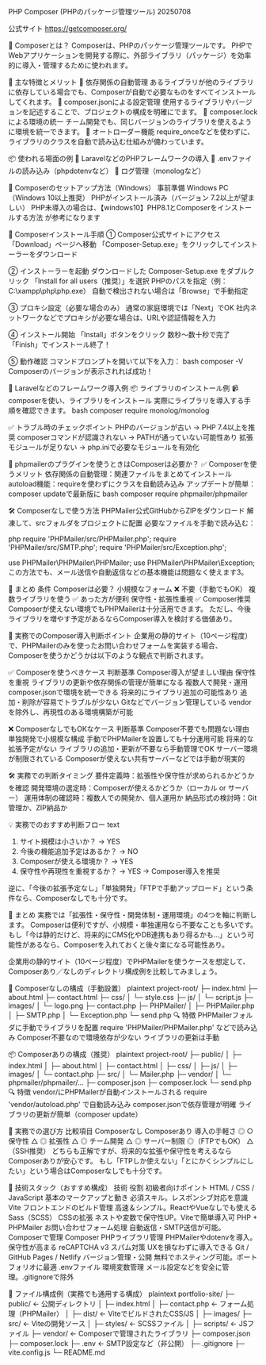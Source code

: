 PHP Composer (PHPのパッケージ管理ツール) 20250708

公式サイト
https://getcomposer.org/

🎼 Composerとは？
Composerは、PHPのパッケージ管理ツールです。
PHPでWebアプリケーションを開発する際に、外部ライブラリ（パッケージ）を効率的に導入・管理するために使われます。

🔧 主な特徴とメリット
🔵 依存関係の自動管理 あるライブラリが他のライブラリに依存している場合でも、Composerが自動で必要なものをすべてインストールしてくれます。
🔵 composer.jsonによる設定管理 使用するライブラリやバージョンを記述することで、プロジェクトの構成を明確にでます。
🔵 composer.lockによる環境の統一 チーム開発でも、同じバージョンのライブラリを使えるように環境を統一できます。
🔵 オートローダー機能 require_onceなどを使わずに、ライブラリのクラスを自動で読み込む仕組みが備わっています。

📦 使われる場面の例
🔵 LaravelなどのPHPフレームワークの導入
🔵 .envファイルの読み込み（phpdotenvなど）
🔵 ログ管理（monologなど）

🎼 Composerのセットアップ方法（Windows）
事前準備
Windows PC（Windows 10以上推奨）
PHPがインストール済み（バージョン 7.2以上が望ましい）
PHP未導入の場合は、【windows10】PHP8.1とComposerをインストールする方法 が参考になります

🔵 Composerインストール手順
① Composer公式サイトにアクセス
「Download」ページへ移動
「Composer-Setup.exe」をクリックしてインストーラーをダウンロード

② インストーラーを起動
ダウンロードした Composer-Setup.exe をダブルクリック
「Install for all users（推奨）」を選択
PHPのパスを指定（例：C:\xampp\php\php.exe）
自動で検出されない場合は「Browse」で手動指定

③ プロキシ設定（必要な場合のみ）
通常の家庭環境では「Next」でOK
社内ネットワークなどでプロキシが必要な場合は、URLや認証情報を入力

④ インストール開始
「Install」ボタンをクリック
数秒〜数十秒で完了
「Finish」でインストール終了！

⑤ 動作確認
コマンドプロンプトを開いて以下を入力：
bash
composer -V
Composerのバージョンが表示されれば成功！

🧪 Laravelなどのフレームワーク導入例
📦 ライブラリのインストール例
📹 composerを使い、ライブラリをインストール 実際にライブラリを導入する手順を確認できます。
bash
composer require monolog/monolog

✅ トラブル時のチェックポイント
PHPのバージョンが古い → PHP 7.4以上を推奨
composerコマンドが認識されない → PATHが通っていない可能性あり
拡張モジュールが足りない → php.iniで必要なモジュールを有効化


🔵 phpmailerのプラグインを使うときはComposerは必要か？
✅ Composerを使うメリット
依存関係の自動管理：関連ファイルをまとめてインストール
autoload機能：requireを使わずにクラスを自動読み込み
アップデートが簡単：composer updateで最新版に
bash
composer require phpmailer/phpmailer

🛠️ Composerなしで使う方法
PHPMailer公式GitHubからZIPをダウンロード
解凍して、srcフォルダをプロジェクトに配置
必要なファイルを手動で読み込む：

php
require 'PHPMailer/src/PHPMailer.php';
require 'PHPMailer/src/SMTP.php';
require 'PHPMailer/src/Exception.php';

use PHPMailer\PHPMailer\PHPMailer;
use PHPMailer\PHPMailer\Exception;
この方法でも、メール送信や自動返信などの基本機能は問題なく使えます3。

📌 まとめ
条件	               Composerは必要？
小規模なフォーム	    ❌ 不要（手動でもOK）
複数ライブラリを使う	✅ あった方が便利
保守性・拡張性重視	    ✅ Composer推奨
Composerが使えない環境でもPHPMailerは十分活用できます。 
ただし、今後ライブラリを増やす予定があるならComposer導入を検討する価値あり。


🧠 実務でのComposer導入判断ポイント
企業用の静的サイト（10ページ程度）で、PHPMailerのみを使ったお問い合わせフォームを実装する場合、
Composerを使うかどうかは以下のような観点で判断されます。

✅ Composerを使うべきケース
判断基準	                          Composer導入が望ましい理由
保守性を重視	                      ライブラリの更新や依存関係の管理が簡単になる
複数人で開発・運用	                   composer.jsonで環境を統一できる
将来的にライブラリ追加の可能性あり	    追加・削除が容易でトラブルが少ない
Gitなどでバージョン管理している	        vendorを除外し、再現性のある環境構築が可能

❌ ComposerなしでもOKなケース
判断基準	                   Composer不要でも問題ない理由
単独開発で小規模な構成	        手動でPHPMailerを設置しても十分運用可能
将来的な拡張予定がない	        ライブラリの追加・更新が不要なら手動管理でOK
サーバー環境が制限されている	 Composerが使えない共有サーバーなどでは手動が現実的

🛠️ 実務での判断タイミング
要件定義時：拡張性や保守性が求められるかどうかを確認
開発環境の選定時：Composerが使えるかどうか（ローカル or サーバー）
運用体制の確認時：複数人での開発か、個人運用か
納品形式の検討時：Git管理か、ZIP納品か

💡 実務でのおすすめ判断フロー
text
1. サイト規模は小さいか？ → YES
2. 今後の機能追加予定はあるか？ → NO
3. Composerが使える環境か？ → YES
4. 保守性や再現性を重視するか？ → YES
→ Composer導入を推奨

逆に、「今後の拡張予定なし」「単独開発」「FTPで手動アップロード」という条件なら、Composerなしでも十分です。

📌 まとめ
実務では「拡張性・保守性・開発体制・運用環境」の4つを軸に判断します。
Composerは便利ですが、小規模・単独運用なら不要なことも多いです。
もし「今は静的だけど、将来的にCMS化やDB連携もあり得るかも…」という可能性があるなら、Composerを入れておくと後々楽になる可能性あり。

企業用の静的サイト（10ページ程度）でPHPMailerを使うケースを想定して、Composerあり／なしのディレクトリ構成例を比較してみましょう。

📁 Composerなしの構成（手動設置）
plaintext
project-root/
├─ index.html
├─ about.html
├─ contact.html
├─ css/
│  └─ style.css
├─ js/
│  └─ script.js
├─ images/
│  └─ logo.png
├─ contact.php
├─ PHPMailer/
│  ├─ PHPMailer.php
│  ├─ SMTP.php
│  └─ Exception.php
└─ send.php
🔍 特徴
PHPMailerフォルダに手動でライブラリを配置
require 'PHPMailer/PHPMailer.php' などで読み込み
Composer不要なので環境依存が少ない
ライブラリの更新は手動

📦 Composerありの構成（推奨）
plaintext
project-root/
├─ public/
│  ├─ index.html
│  ├─ about.html
│  ├─ contact.html
│  ├─ css/
│  ├─ js/
│  ├─ images/
│  └─ contact.php
├─ src/
│  └─ Mailer.php
├─ vendor/
│  └─ phpmailer/phpmailer/...
├─ composer.json
├─ composer.lock
└─ send.php
🔍 特徴
vendor/にPHPMailerが自動インストールされる
require 'vendor/autoload.php' で自動読み込み
composer.jsonで依存管理が明確
ライブラリの更新が簡単（composer update）

🧠 実務での選び方
比較項目	    Composerなし	Composerあり
導入の手軽さ	    ◎	            ○
保守性	            △	            ◎
拡張性	            △	            ◎
チーム開発	        △	            ◎
サーバー制限	◎（FTPでもOK）	△（SSH推奨）
どちらも正解ですが、将来的な拡張や保守性を考えるならComposerありが安心です。 
もし「FTPしか使えない」「とにかくシンプルにしたい」という場合はComposerなしでも十分です。


🧰 技術スタック（おすすめ構成）
技術	役割	初級者向けポイント
HTML / CSS / JavaScript	        基本のマークアップと動き	        必須スキル。レスポンシブ対応を意識
Vite	                        フロントエンドのビルド管理	        高速＆シンプル。ReactやVueなしでも使える
Sass（SCSS）	                CSSの拡張	                       ネストや変数で保守性UP。Viteで簡単導入可
PHP + PHPMailer	                お問い合わせフォーム処理	        自動返信・SMTP送信が可能。Composerで管理
Composer	                    PHPライブラリ管理	               PHPMailerやdotenvを導入。保守性が高まる
reCAPTCHA v3	                スパム対策	                       UXを損なわずに導入できる
Git / GitHub Pages / Netlify	バージョン管理・公開	            無料でホスティング可能。ポートフォリオに最適
.envファイル	                環境変数管理	                    メール設定などを安全に管理。.gitignoreで除外

📁 ファイル構成例（実務でも通用する構成）
plaintext
portfolio-site/
├─ public/              ← 公開ディレクトリ
│  ├─ index.html
│  ├─ contact.php       ← フォーム処理（PHPMailer）
│  ├─ dist/             ← ViteでビルドされたCSS/JS
│  ├─ images/
├─ src/                 ← Viteの開発ソース
│  ├─ styles/           ← SCSSファイル
│  ├─ scripts/          ← JSファイル
├─ vendor/              ← Composerで管理されたライブラリ
├─ composer.json
├─ composer.lock
├─ .env                 ← SMTP設定など（非公開）
├─ .gitignore
├─ vite.config.js
└─ README.md